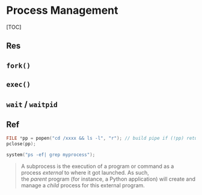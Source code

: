 # Process Management

[TOC]



## Res



## `fork()`



## `exec()`



## `wait` / `waitpid`






## Ref
[👍 Linux编程之exec类函数（参数详解+示例）]: https://blog.csdn.net/qq_44786250/article/details/105329417
[👍 Linux - 进程控制(进程等待)]: https://blog.csdn.net/ikun66666/article/details/129664969
[👍 C++之execlp函数用法]: https://blog.csdn.net/chengqiuming/article/details/88926460
[waitpid()函数]: https://www.cnblogs.com/wanghao-boke/p/11311806.html


[C++多线程项目 - 创建子进程]: https://blog.csdn.net/YJEthan/article/details/127194435
[C++ 快速获取文件夹(目录)下的所有文件名]: https://blog.csdn.net/Love_Point/article/details/109209154
[Linux系统 C/C++获取当前文件夹路径和文件名]: https://blog.csdn.net/qq_40250056/article/details/114832692
[C++执行shell命令]: https://blog.csdn.net/u012234115/article/details/89215980
```cpp
FILE *pp = popen("cd /xxxx && ls -l", "r"); // build pipe if (!pp) return 1;
pclose(pp);
```

```cpp
system("ps -ef| grep myprocess");
```



[`subprocess` — Subprocess management | python3 docs]: https://docs.python.org/3/library/subprocess.html#module-subprocess "subprocess: Subprocess management."

[Monitoring Python subprocesses]: https://blog.dalibo.com/2022/09/12/monitoring-python-subprocesses.html

> A subprocess is the execution of a program or command as a process _external_ to where it got launched. As such, the _parent_ program (for instance, a Python application) will create and manage a _child_ process for this external program.

[Interactive stdin, stdout with subprocess]: https://stackoverflow.com/questions/71026789/interactive-stdin-stdout-with-subprocess

